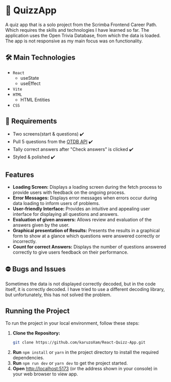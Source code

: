 # :game_die: QuizzApp
A quiz app that is a solo project from the Scrimba Frontend Career Path. Which requires the skills and technologies I have learned so far. The application uses the Open Trivia Database, from which the data is loaded. The app is not responsive as my main focus was on functionality.

## :hammer_and_wrench: Main Technologies
* `React`
  * useState
  * useEffect
* `Vite`
* `HTML`
  * HTML Entities
* `CSS`

## :dart: Requirements
-  Two screens(start & questions) :heavy_check_mark:
-  Pull 5 questions from the [OTDB API](https://opentdb.com/) :heavy_check_mark:
-  Tally correct answers after "Check answers" is clicked :heavy_check_mark:
-  Styled & polished :heavy_check_mark:

## Features 
 - **Loading Screen:**  Displays a loading screen during the fetch process to provide users with feedback on the ongoing process.
 - **Error Messages:** Displays error messages when errors occur during data loading to inform users of problems.
 - **User-friendly Interface:** Provides an intuitive and appealing user interface for displaying all questions and answers.
 - **Evaluation of given answers:** Allows review and evaluation of the answers given by the user.
- **Graphical presentation of Results:** Presents the results in a graphical form to show at a glance which questions were answered correctly or incorrectly.
 - **Count for correct Answers:** Displays the number of questions answered correctly to give users feedback on their performance.
 

## :no_entry: Bugs and Issues
 Sometimes the data is not displayed correctly decoded, but in the code itself, it is correctly decoded. I have tried to use a different decoding library, but unfortunately, this has not solved the problem.

## Running the Project
To run the project in your local environment, follow these steps: 
1. **Clone the Repository:**
   ```bash
   git clone https://github.com/karuzoXam/React-Quizz-App.git
2. **Run** `npm install` or `yarn` in the project directory to install the required dependencies.
3. **Run** `npm run dev` or `yarn dev` to get the project started.
4. **Open** [http://localhost:5173](http://localhost:5173) (or the address shown in your console) in your web browser to view app.
